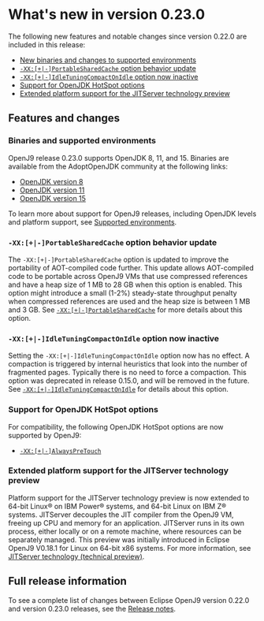 <!--
* Copyright (c) 2017, 2021 IBM Corp. and others
*
* This program and the accompanying materials are made
* available under the terms of the Eclipse Public License 2.0
* which accompanies this distribution and is available at
* https://www.eclipse.org/legal/epl-2.0/ or the Apache
* License, Version 2.0 which accompanies this distribution and
* is available at https://www.apache.org/licenses/LICENSE-2.0.
*
* This Source Code may also be made available under the
* following Secondary Licenses when the conditions for such
* availability set forth in the Eclipse Public License, v. 2.0
* are satisfied: GNU General Public License, version 2 with
* the GNU Classpath Exception [1] and GNU General Public
* License, version 2 with the OpenJDK Assembly Exception [2].
*
* [1] https://www.gnu.org/software/classpath/license.html
* [2] http://openjdk.java.net/legal/assembly-exception.html
*
* SPDX-License-Identifier: EPL-2.0 OR Apache-2.0 OR GPL-2.0 WITH
* Classpath-exception-2.0 OR LicenseRef-GPL-2.0 WITH Assembly-exception
-->


# What's new in version 0.23.0

The following new features and notable changes since version 0.22.0 are included in this release:

- [New binaries and changes to supported environments](#binaries-and-supported-environments)
- [`-XX:[+|-]PortableSharedCache` option behavior update](#-xx-portablesharedcache-option-behavior-update)
- [`-XX:[+|-]IdleTuningCompactOnIdle` option now inactive](#-xx-idletuningcompactonidle-option-now-inactive)
- [Support for OpenJDK HotSpot options](#support-for-openjdk-hotspot-options)
- [Extended platform support for the JITServer technology preview](#extended-platform-support-for-the-jitserver-technology-preview)


## Features and changes

### Binaries and supported environments

OpenJ9 release 0.23.0 supports OpenJDK 8, 11, and 15. Binaries are available from the AdoptOpenJDK community at the following links:

- [OpenJDK version 8](https://adoptopenjdk.net/archive.html?variant=openjdk8&jvmVariant=openj9)
- [OpenJDK version 11](https://adoptopenjdk.net/archive.html?variant=openjdk11&jvmVariant=openj9)
- [OpenJDK version 15](https://adoptopenjdk.net/archive.html?variant=openjdk15&jvmVariant=openj9)

To learn more about support for OpenJ9 releases, including OpenJDK levels and platform support, see [Supported environments](openj9_support.md).

### `-XX:[+|-]PortableSharedCache` option behavior update

The `-XX:[+|-]PortableSharedCache` option is updated to improve the portability of AOT-compiled code further. This update allows AOT-compiled code to be portable across OpenJ9 VMs that use compressed references and have a heap size of 1 MB to 28 GB when this option is enabled. This option might introduce a small (1-2%) steady-state throughput penalty when compressed references are used and the heap size is between 1 MB and 3 GB. See [`-XX:[+|-]PortableSharedCache`](xxportablesharedcache.md) for more details about this option.

### `-XX:[+|-]IdleTuningCompactOnIdle` option now inactive

Setting the `-XX:[+|-]IdleTuningCompactOnIdle` option now has no effect. A compaction is triggered by internal heuristics that look into the number of fragmented pages. Typically there is no need to force a compaction. This option was deprecated in release 0.15.0, and will be removed in the future. See [`-XX:[+|-]IdleTuningCompactOnIdle`](xxidletuningcompactonidle.md) for details about this option.

### Support for OpenJDK HotSpot options

For compatibility, the following OpenJDK HotSpot options are now supported by OpenJ9:

- [`-XX:[+|-]AlwaysPreTouch`](xxalwayspretouch.md)

### Extended platform support for the JITServer technology preview

Platform support for the JITServer technology preview is now extended to 64-bit Linux&reg; on IBM Power&reg; systems, and 64-bit Linux on IBM Z&reg; systems. JITServer decouples the JIT compiler from the OpenJ9 VM, freeing up CPU and memory for an application. JITServer runs in its own process, either locally or on a remote machine, where resources can be separately managed. This preview was initially introduced in Eclipse OpenJ9 V0.18.1 for Linux on 64-bit x86 systems. For more information, see [JITServer technology (technical preview)](jitserver.md).

## Full release information

To see a complete list of changes between Eclipse OpenJ9 version 0.22.0 and version 0.23.0 releases, see the [Release notes](https://github.com/eclipse-openj9/openj9/blob/master/doc/release-notes/0.23/0.23.md).

<!-- ==== END OF TOPIC ==== version0.23.md ==== -->
